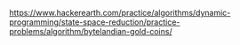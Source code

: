 https://www.hackerearth.com/practice/algorithms/dynamic-programming/state-space-reduction/practice-problems/algorithm/bytelandian-gold-coins/
